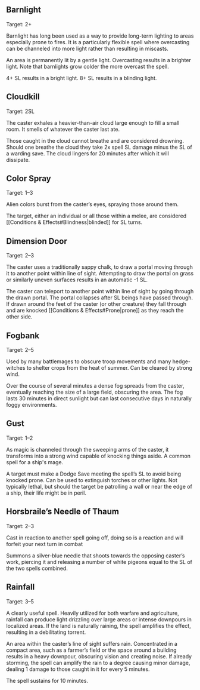 ## Barnlight
Target: 2+

Barnlight has long been used as a way to provide long-term lighting to areas especially prone to fires. It is a particularly flexible spell where overcasting can be channeled into more light rather than resulting in miscasts.

An area is permanently lit by a gentle light. Overcasting results in a brighter light. Note that barnlights grow colder the more overcast the spell. 

4+ SL results in a bright light. 8+ SL results in a blinding light. 
## Cloudkill
Target: 2SL

The caster exhales a heavier-than-air cloud large enough to fill a small room. It smells of whatever the caster last ate.

Those caught in the cloud cannot breathe and are considered drowning. Should one breathe the cloud they take 2x spell SL damage minus the SL of a warding save. The cloud lingers for 20 minutes after which it will dissipate. 
## Color Spray
Target: 1–3

Alien colors burst from the caster’s eyes, spraying those around them.

The target, either an individual or all those within a melee, are considered [[Conditions & Effects#Blindness|blinded]] for SL turns. 
## Dimension Door
Target: 2–3

The caster uses a traditionally sappy chalk, to draw a portal moving through it to another point within line of sight. Attempting to draw the portal on grass or similarly uneven surfaces results in an automatic -1 SL.

The caster can teleport to another point within line of sight by going through the drawn portal. The portal collapses after SL beings have passed through. If drawn around the feet of the caster (or other creature) they fall through and are knocked [[Conditions & Effects#Prone|prone]] as they reach the other side.
## Fogbank
Target: 2–5

Used by many battlemages to obscure troop movements and many hedge-witches to shelter crops from the heat of summer. Can be cleared by strong wind. 

Over the course of several minutes a dense fog spreads from the caster, eventually reaching the size of a large field, obscuring the area. The fog lasts 30 minutes in direct sunlight but can last consecutive days in naturally foggy environments. 
## Gust
Target: 1–2

As magic is channeled through the sweeping arms of the caster, it transforms into a strong wind capable of knocking things aside. A common spell for a ship's mage. 

A target must make a Dodge Save meeting the spell’s SL to avoid being knocked prone. Can be used to extinguish torches or other lights. Not typically lethal, but should the target be patrolling a wall or near the edge of a ship, their life might be in peril. 
## Horsbraile’s Needle of Thaum
Target: 2–3

Cast in reaction to another spell going off, doing so is a reaction and will forfeit your next turn in combat

Summons a silver-blue needle that shoots towards the opposing caster’s work, piercing it and releasing a number of white pigeons equal to the SL of the two spells combined.
## Rainfall
Target: 3–5

A clearly useful spell. Heavily utilized for both warfare and agriculture, rainfall can produce light drizzling over large areas or intense downpours in localized areas. If the land is naturally raining, the spell amplifies the effect, resulting in a debilitating torrent.

An area within the caster’s line of sight suffers rain. Concentrated in a compact area, such as a farmer’s field or the space around a building results in a heavy downpour, obscuring vision and creating noise. If already storming, the spell can amplify the rain to a degree causing minor damage, dealing 1 damage to those caught in it for every 5 minutes.

The spell sustains for 10 minutes.
